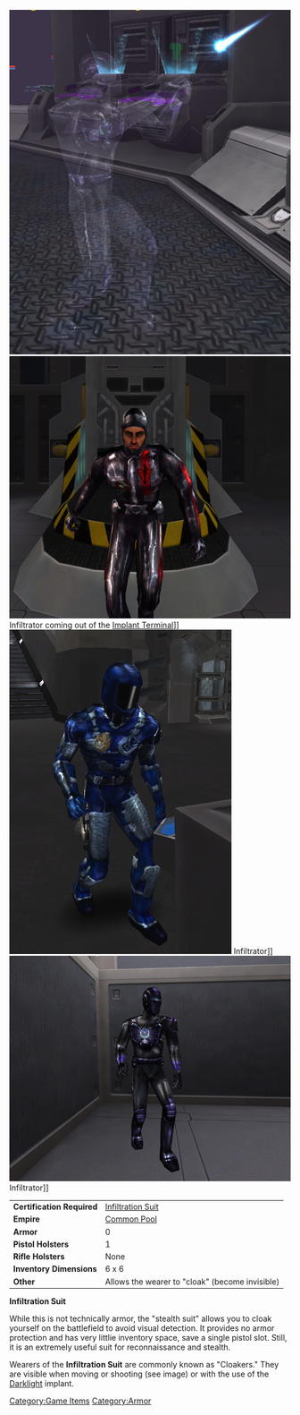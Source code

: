 ![](../images/Cloaker_firing.jpg "fig:Cloaker_firing.jpg")
![](../images/TRInfilPicture.jpg "fig:TRInfilPicture.jpg") Infiltrator coming out
of the [Implant Terminal](Implant_Terminal.md)\]\]
![](../images/NCInfiltrationSuit.jpg "fig:NCInfiltrationSuit.jpg") Infiltrator\]\]
![](../images/VS_InfilSuit.jpg "fig:VS_InfilSuit.jpg") Infiltrator\]\]

|                            |                                                          |
| -------------------------- | -------------------------------------------------------- |
| **Certification Required** | [Infiltration Suit](<Infiltration_Suit_(Certification)>) |
| **Empire**                 | [Common Pool](../terminology/Common_Pool.md)             |
| **Armor**                  | 0                                                        |
| **Pistol Holsters**        | 1                                                        |
| **Rifle Holsters**         | None                                                     |
| **Inventory Dimensions**   | 6 x 6                                                    |
| **Other**                  | Allows the wearer to "cloak" (become invisible)          |

**Infiltration Suit**

While this is not technically armor, the "stealth suit" allows you to
cloak yourself on the battlefield to avoid visual detection. It provides
no armor protection and has very littlie inventory space, save a single
pistol slot. Still, it is an extremely useful suit for reconnaissance
and stealth.

Wearers of the **Infiltration Suit** are commonly known as "Cloakers."
They are visible when moving or shooting (see image) or with the use of
the [Darklight](../implants/Darklight.md) implant.

[Category:Game Items](Category:Game_Items.md)
[Category:Armor](Category:Armor.md)
